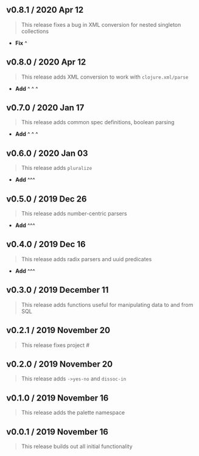 ## v0.8.1 / 2020 Apr 12

> This release fixes a bug in XML conversion for nested singleton collections

* **Fix** ^

## v0.8.0 / 2020 Apr 12

> This release adds XML conversion to work with `clojure.xml/parse`

* **Add** ^ ^ ^

## v0.7.0 / 2020 Jan 17

> This release adds common spec definitions, boolean parsing

* **Add** ^ ^ ^

## v0.6.0 / 2020 Jan 03

> This release adds `pluralize`

* **Add** ^^^

## v0.5.0 / 2019 Dec 26

> This release adds number-centric parsers

* **Add** ^^^

## v0.4.0 / 2019 Dec 16

> This release adds radix parsers and uuid predicates

* **Add** ^^^

## v0.3.0 / 2019 December 11

> This release adds functions useful for manipulating data to and from SQL

## v0.2.1 / 2019 November 20

> This release fixes project #

## v0.2.0 / 2019 November 20

> This release adds `->yes-no` and `dissoc-in`

## v0.1.0 / 2019 November 16

> This release adds the palette namespace

## v0.0.1 / 2019 November 16

> This release builds out all initial functionality
